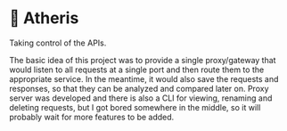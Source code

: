 # 🐉 Atheris

Taking control of the APIs.

The basic idea of this project was to provide a single proxy/gateway that would
listen to all requests at a single port and then route them to the appropriate
service. In the meantime, it would also save the requests and responses, so
that they can be analyzed and compared later on. Proxy server was developed and
there is also a CLI for viewing, renaming and deleting requests, but I got
bored somewhere in the middle, so it will probably wait for more features to be
added.
